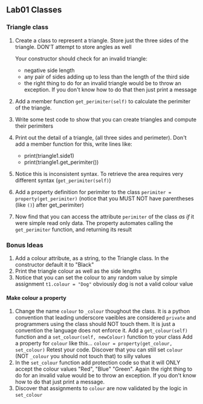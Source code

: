 ## Lab01 Classes

### Triangle class

1. Create a class to represent a triangle.  Store just the three sides of the triangle.  DON'T attempt to store angles as well

    Your constructor should check for an invalid triangle:
    - negative side length
    - any pair of sides adding up to less than the length of the third side
    - the right thing to do for an invalid triangle would be to throw an exception.  If you don't know how to do that then just print a message

1. Add a member function `get_perimiter(self)` to calculate the perimiter of the triangle.

1. Write some test code to show that you can create triangles and compute their perimiters

1. Print out the detail of a triangle, (all three sides and perimeter).  Don't add a member function for this, write lines like:
    - print(triangle1.side1)
    - print(triangle1.get_perimiter())

1. Notice this is inconsistent syntax. To retrieve the area requires very different syntax (`get_perimiter(self)`)

1. Add a property definition for perimiter to the class
    `perimiter = property(get_perimiter)`
(notice that you MUST NOT have parentheses (like `()`) after get_perimiter)
1. Now find that you can access the attribute `perimiter` of the class *as if* it were simple read only data.  The property automates calling the `get_perimiter` function, and returning its result

### Bonus Ideas

1. Add a colour attribute, as a string, to the Triangle class.  In the constructor default it to "Black"
1. Print the triangle colour as well as the side lengths
1. Notice that you can set the colour to any random value by simple assignment
    `t1.colour = "Dog"`
    obviously dog is not a valid colour value

#### Make colour a property
1. Change the name `colour` to `_colour` thoughout the class.  It is a python convention that leading underscore vaeibles are considered `private` and programmers using the class should NOT touch them.  It is just a convention the language does not enforce it.
Add a `get_colour(self)` function and a `set_colour(self, newColour)` function to your class
Add a property for `colour` like this...
    `colour = property(get_colour, set_colour)`
Retest your code.  Discover that you can still set `colour` (NOT `_colour` you should not touch that) to silly values
1. In the `set_colour` function add protection code so that it will ONLY accept the colour values "Red", "Blue" "Green".  Again the right thing to do for an invalid value would be to throw an exception.  If you don't know how to do that just print a message.
1. Discover that assignments to `colour` are now validated by the logic in `set_colour`
